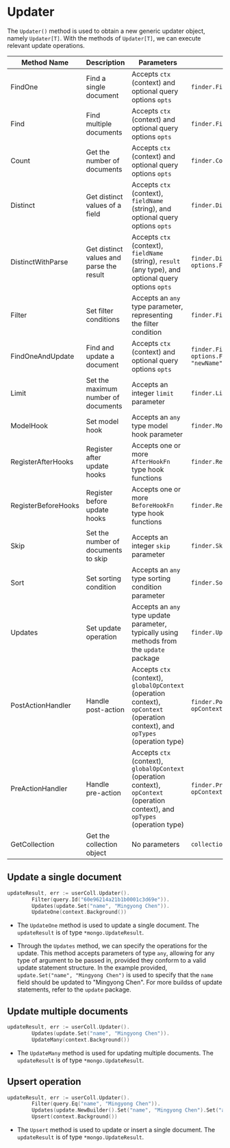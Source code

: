# Updater

The `Updater()` method is used to obtain a new generic updater object, namely `Updater[T]`. With the methods of `Updater[T]`, we can execute relevant update operations.

| Method Name         | Description                              | Parameters                                                                                                                      | Example                                                                                 |
| ------------------- | ---------------------------------------- | ------------------------------------------------------------------------------------------------------------------------------- | --------------------------------------------------------------------------------------- |
| FindOne             | Find a single document                   | Accepts `ctx` (context) and optional query options `opts`                                                                       | `finder.FindOne(ctx, options.Find())`                                                   |
| Find                | Find multiple documents                  | Accepts `ctx` (context) and optional query options `opts`                                                                       | `finder.Find(ctx, options.Find())`                                                      |
| Count               | Get the number of documents              | Accepts `ctx` (context) and optional query options `opts`                                                                       | `finder.Count(ctx, options.Find().SetLimit(10))`                                        |
| Distinct            | Get distinct values of a field           | Accepts `ctx` (context), `fieldName` (string), and optional query options `opts`                                                | `finder.Distinct(ctx, "fieldName", options.Find())`                                     |
| DistinctWithParse   | Get distinct values and parse the result | Accepts `ctx` (context), `fieldName` (string), `result` (any type), and optional query options `opts`                           | `finder.DistinctWithParse(ctx, "fieldName", &result, options.Find())`                   |
| Filter              | Set filter conditions                    | Accepts an `any` type parameter, representing the filter condition                                                              | `finder.Filter(query.Id("60e96214a21b1b0001c3d69e"))`                                   |
| FindOneAndUpdate    | Find and update a document               | Accepts `ctx` (context) and optional query options `opts`                                                                       | `finder.FindOneAndUpdate(ctx, options.Find().SetUpdate(update.Set("name", "newName")))` |
| Limit               | Set the maximum number of documents      | Accepts an integer `limit` parameter                                                                                            | `finder.Limit(10)`                                                                      |
| ModelHook           | Set model hook                           | Accepts an `any` type model hook parameter                                                                                      | `finder.ModelHook(&MyModel{})`                                                          |
| RegisterAfterHooks  | Register after update hooks              | Accepts one or more `AfterHookFn` type hook functions                                                                           | `finder.RegisterAfterHooks(hook1, hook2)`                                               |
| RegisterBeforeHooks | Register before update hooks             | Accepts one or more `BeforeHookFn` type hook functions                                                                          | `finder.RegisterBeforeHooks(hook1, hook2)`                                              |
| Skip                | Set the number of documents to skip      | Accepts an integer `skip` parameter                                                                                             | `finder.Skip(5)`                                                                        |
| Sort                | Set sorting condition                    | Accepts an `any` type sorting condition parameter                                                                               | `finder.Sort(update.Sort("name", 1))`                                                   |
| Updates             | Set update operation                     | Accepts an `any` type update parameter, typically using methods from the `update` package                                       | `finder.Updates(update.Set("age", 30))`                                                 |
| PostActionHandler   | Handle post-action                       | Accepts `ctx` (context), `globalOpContext` (operation context), `opContext` (operation context), and `opTypes` (operation type) | `finder.PostActionHandler(ctx, globalOpContext, opContext, operation.OpCreate)`         |
| PreActionHandler    | Handle pre-action                        | Accepts `ctx` (context), `globalOpContext` (operation context), `opContext` (operation context), and `opTypes` (operation type) | `finder.PreActionHandler(ctx, globalOpContext, opContext, operation.OpUpdate)`          |
| GetCollection       | Get the collection object                | No parameters                                                                                                                   | `collection := finder.GetCollection()`                                                  |

## Update a single document

```go
updateResult, err := userColl.Updater().
		Filter(query.Id("60e96214a21b1b0001c3d69e")).
		Updates(update.Set("name", "Mingyong Chen")).
		UpdateOne(context.Background())
```

- The `UpdateOne` method is used to update a single document. The `updateResult` is of type `*mongo.UpdateResult`.

- Through the `Updates` method, we can specify the operations for the update. This method accepts parameters of type `any`, allowing for any type of argument to be passed in, provided they conform to a valid update statement structure. In the example provided, `update.Set("name", "Mingyong Chen")` is used to specify that the `name` field should be updated to "Mingyong Chen". For more buildss of update statements, refer to the `update` package.

## Update multiple documents

```go
updateResult, err := userColl.Updater().
		Updates(update.Set("name", "Mingyong Chen")).
		UpdateMany(context.Background())
```

- The `UpdateMany` method is used for updating multiple documents. The `updateResult` is of type `*mongo.UpdateResult`.

## Upsert operation

```go
updateResult, err := userColl.Updater().
		Filter(query.Eq("name", "Mingyong Chen")).
		Updates(update.NewBuilder().Set("name", "Mingyong Chen").Set("age", 18).Build()).
		Upsert(context.Background())
```

- The `Upsert` method is used to update or insert a single document. The `updateResult` is of type `*mongo.UpdateResult`.
